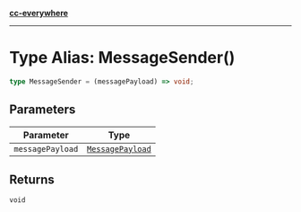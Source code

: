 [**cc-everywhere**](../../../../../index.md)

***

# Type Alias: MessageSender()

```ts
type MessageSender = (messagePayload) => void;
```

## Parameters

| Parameter | Type |
| ------ | ------ |
| `messagePayload` | [`MessagePayload`](message-payload.md) |

## Returns

`void`

